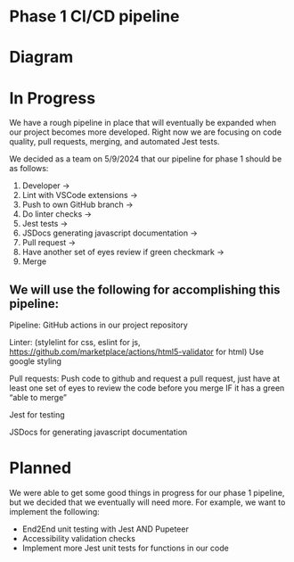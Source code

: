 # Phase 1 CI/CD pipeline

# Diagram

<insert diagram here>

# In Progress

We have a rough pipeline in place that will eventually be expanded when our project becomes more developed. Right now we are focusing on code quality, pull requests, merging, and automated Jest tests.

We decided as a team on 5/9/2024 that our pipeline for phase 1 should be as follows:

1. Developer ->
2. Lint with VSCode extensions ->
3. Push to own GitHub branch ->
4. Do linter checks ->
5. Jest tests ->
6. JSDocs generating javascript documentation ->
7. Pull request ->
8. Have another set of eyes review if green checkmark ->
9. Merge

## We will use the following for accomplishing this pipeline:

Pipeline: GitHub actions in our project repository

Linter: (stylelint for css, eslint for js, https://github.com/marketplace/actions/html5-validator for html)
Use google styling

Pull requests: Push code to github and request a pull request, just have at least one set of eyes to review the code before you merge IF it has a green “able to merge”

Jest for testing 

JSDocs for generating javascript documentation


# Planned

We were able to get some good things in progress for our phase 1 pipeline, but we decided that we eventually will need more. For example, we want to implement the following:

- End2End unit testing with Jest AND Pupeteer
- Accessibility validation checks
- Implement more Jest unit tests for functions in our code
